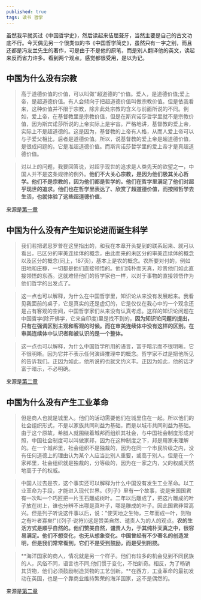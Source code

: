 ```yaml
---
published: true
tags: 读书 哲学
---
```

虽然我早就买过《中国哲学史》，然后读起来佶屈聱牙，当然主要是自己的古文功底不行。今天偶见另一个很类似的书《中国哲学简史》，虽然只有一字之别，而且还都是冯友兰先生的著作，可是由于不是他的原笔，而是别人翻译他的英文，读起来反而省力许多。看到两个观点，感觉都很受用，是以为记。

## 中国为什么没有宗教

>高于道德价值的价值，可以叫做"超道德的"价值。爱人，是道德价值;爱上帝，是超道德价值。有人会倾向于把超道德价值叫做宗教价值。但是依我看来，这种价值并不限于宗教，除非此处宗教的含义与前面所说的不同。例如，爱上帝，在基督教里是宗教价值，但是在斯宾诺莎哲学里就不是宗教价值，因为斯宾诺莎所说的上帝实际上是宇宙。严格地讲，基督教的爱上帝，实际上不是超道德的。这是因为，基督教的上帝有人格，从而人爱上帝可以与子爱父相比，后者是道德价值。所以，说基督教的爱上帝是超道德价值，是很成问题的。它是准超道德价值。而斯宾诺莎哲学里的爱上帝才是真超道德价值。

>对以上的问题，我要回答说，对超乎现世的追求是人类先天的欲望之一，中国人并不是这条规律的例外。**他们不大关心宗教，是因为他们极其关心哲学。他们不是宗教的，因为他们都是哲学的。他们在哲学里满足了他们对超乎现世的追求。他们也在哲学里表达了、欣赏了超道德价值，而按照哲学去生活，也就体验了这些超道德价值**。

来源是[第一章](http://www.dudj.net/zhexuezongjiao/5/1911.html)

## 中国为什么没有产生知识论进而诞生科学

>我们若把诺思罗普在这里指出的，和我在本章开头提到的联系起来、就可以看出，已区分的审美连续体的概念，由此而来的未区分的审美连续体的概念以及区分的概念(同上，187页)，基本上是农的概念。农所要对付的，例如田地和庄稼，一切都是他们直接领悟的。他们纯朴而天真，珍贵他们如此直接领悟的东西。这就难怪他们的哲学家也一样，以对于事物的直接领悟作为他们哲学的出发点了。

>这一点也可以解释，为什么在中国哲学里，知识论从来没有发展起来。我看见我面前的桌子，它是真实的还是虚幻的，它是仅仅在我心中的一个观念还是占有客观的空间，中国哲学家们从来没有认真考虑。这样的知识论问题在中国哲学(除开佛学，它来自印度)里是找不到的，**因为知识论问题的提出，只有在强调区别主观和客观的时候。而在审美连续体中没有这样的区别。在审美连续体中认识者和被认识的是一个整体。**

>这一点也可以解释，为什么中国哲学所用的语言，富于暗示而不很明晰。它不很明晰。因为它并不表示任何演绎推理中的概念。哲学家不过是把他所见的告诉我们。正因为如此，他所说的也就文约义丰。正因为如此，他的话才富于暗示，不必明确。

来源是[第二章](http://www.dudj.net/zhexuezongjiao/5/1912.html)

## 中国为什么没有产生工业革命

>但是商人也就是城里人。他们的活动需要他们在城里住在一起。所以他们的社会组织形式，不是以家族共同利益为基础，而是以城市共同利益为基础。由于这个原故，希腊人就围绕着城邦而组织其社会，与中国社会制度形成对照，中国社会制度可以叫做家邦，因为在这种制度之下，邦是用家来理解的。在一个城邦里，社会组织不是独裁的，因为在同一个市民阶级之内，没有任何道德上的理由认为某个人应当比别人重要，或高于别人。但是在一个家邦里，社会组织就是独裁的，分等级的，因为在一家之内，父的权威天然地高于子的权威。

>中国人过去是农，这个事实还可以解释为什么中国没有发生工业革命。以工业革命为手段，才能进入现代世界。《列子》里有一个故事，说是宋国国君有一次叫一个巧匠把一片玉石雕成树叶。二年以后雕成了，把这片雕成的叶子放在树上，谁也分辨不出哪是真叶子，哪是雕成的叶子。因此国君非常高兴。但是列子听说这件事以后，说："使天地之生物，三年而成一叶，则物之有叶者寡矣!"(《列子·说符》)这是赞美自然、谴责人为的人的观点。**农的生活方式是顺乎自然的。他们赞美自然，谴责人为，于其纯朴天真之中，很容易满足。他们不想变化，也无从想象变化。中国曾经有不少著名的创造发明，但是我们常常看到，它们不是受到鼓励，而是受到阻挠。**

>**海洋国家的商人，情况就是另一个样子。他们有较多的机会见到不同民族的人，风俗不同，语言也不同;他们惯于变化，不怕新奇。相反，为了畅销其货物，他们必须鼓励制造货物的工艺创新。**在西方，工业革命的最初发动在英国，也是一个靠商业维持繁荣的海洋国家，这不是偶然的。

来源是[第二章](http://www.dudj.net/zhexuezongjiao/5/1912.html)
